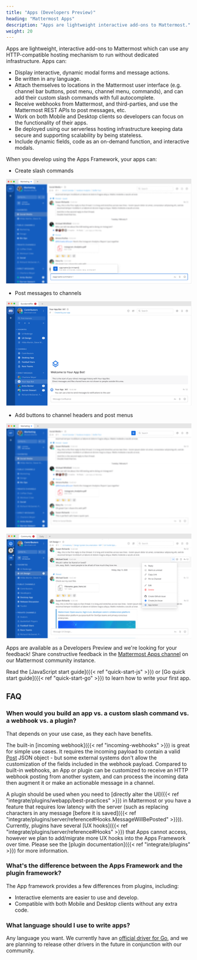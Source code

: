 ```yaml
---
title: "Apps (Developers Preview)"
heading: "Mattermost Apps"
description: "Apps are lightweight interactive add-ons to Mattermost."
weight: 20
---
```


Apps are lightweight, interactive add-ons to Mattermost which can use any HTTP-compatible hosting mechanism to run without dedicated infrastructure. Apps can:

- Display interactive, dynamic modal forms and message actions.
- Be written in any language.
- Attach themselves to locations in the Mattermost user interface (e.g. channel bar buttons, post menu, channel menu, commands), and can add their custom slash commands with full autocomplete.
- Receive webhooks from Mattermost, and third-parties, and use the Mattermost REST APIs to post messages, etc.
- Work on both Mobile and Desktop clients so developers can focus on the functionality of their apps.
- Be deployed using our serverless hosting infrastructure keeping data secure and supporting scalability by being stateless.
- Include dynamic fields, code as an on-demand function, and interactive modals.

When you develop using the Apps Framework, your apps can:

- Create slash commands

![image](app-slash-command.png)

- Post messages to channels

![image](app-bot.png)

- Add buttons to channel headers and post menus

![image](app-channel-header.png)

![image](app-action.png)

Apps are available as a Developers Preview and we're looking for your feedback! Share constructive feedback in the [Mattermost Apps channel](https://community.mattermost.com/core/channels/mattermost-apps) on our Mattermost community instance.

Read the [JavaScript start guide]({{< ref "quick-start-js" >}}) or [Go quick start guide]({{< ref "quick-start-go" >}}) to learn how to write your first app.

## FAQ

### When would you build an app vs. a custom slash command vs. a webhook vs. a plugin?

That depends on your use case, as they each have benefits.

The built-in [incoming webhook]({{< ref "incoming-webhooks" >}}) is great for simple use cases. It requires the incoming payload to contain a valid [Post](https://pkg.go.dev/github.com/nhannv/mattermost-server/model#Post) JSON object - but some external systems don't allow the customization of the fields included in the webhook payload. Compared to built-in webhooks, an App or plugin can be customized to receive an HTTP webhook posting from another system, and can process the incoming data then augment it or make an actionable message in a channel.

A plugin should be used when you need to [directly alter the UI]({{< ref "integrate/plugins/webapp/best-practices" >}}) in Mattermost or you have a feature that requires low latency with the server (such as replacing characters in any message [before it is saved]({{< ref "integrate/plugins/server/reference#Hooks.MessageWillBePosted" >}})). Currently, plugins have several [UX hooks]({{< ref "integrate/plugins/server/reference#Hooks" >}}) that Apps cannot access, however we plan to add/migrate more UX hooks into the Apps Framework over time. Please see the [plugin documentation]({{< ref "integrate/plugins" >}}) for more information.

### What's the difference between the Apps Framework and the plugin framework?

The App framework provides a few differences from plugins, including:

- Interactive elements are easier to use and develop.
- Compatible with both Mobile and Desktop clients without any extra code.

### What language should I use to write apps?

Any language you want. We currently have an [official driver for Go](https://pkg.go.dev/github.com/mattermost/mattermost-plugin-apps/apps), and we are planning to release other drivers in the future in conjunction with our community.
